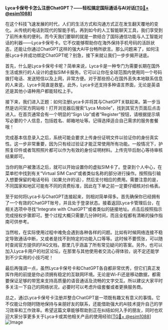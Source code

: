 **Lyca卡保号卡怎么注册ChatGPT？——轻松搞定国际通话与AI对话[[TG💪+ @esim1088](https://t.me/s/esim1088)]**

在这个科技飞速发展的时代，人们的生活方式和沟通方式正在发生翻天覆地的变化。从传统的电话到现代的智能手机，再到如今的人工智能聊天工具，我们享受到了前所未有的便利。而今天我们要聊的就是一款结合了国际通信功能与人工智能对话的利器——Lyca卡保号卡。它不仅能够帮助你在海外保持手机号码的活跃状态，还能让你通过ChatGPT这样的强大AI平台畅所欲言。那么问题来了，如何注册Lyca卡并成功绑定ChatGPT呢？别急，接下来就让我们一步步揭开谜底。

首先，什么是Lyca卡保号卡呢？简单来说，Lyca卡是一种专门为需要长期在国外生活或旅行的人设计的虚拟SIM卡服务。它可以让你在全球范围内使用同一个号码拨打电话、发送短信以及上网，非常方便。对于那些担心在国外丢失本地联系信息的人来说，Lyca卡简直是救星。此外，Lyca卡还支持多种语言界面，无论是英语还是其他小语种用户都能轻松上手。

接下来，我们进入正题：如何注册Lyca卡并将其与ChatGPT关联起来。第一步当然是访问官方网站啦！打开浏览器后搜索“Lyca Mobile”，找到其官方页面后点击进入。在首页通常会有一个明显的“Sign Up”或者“Register”按钮，请根据提示填写必要的个人信息，包括姓名、邮箱地址等。记得选择适合自己需求的服务套餐哦！

完成基本信息录入之后，系统可能会要求上传身份证明文件以验证你的身份真实性。这一步非常重要，因为只有经过验证才能正常使用所有功能。一般情况下，护照复印件或者驾照照片都可以作为有效的身份证明材料。上传完毕后耐心等待审核结果即可。

当你的账户被激活之后，就可以开始设置你的虚拟SIM卡了。登录到个人中心，在菜单栏中找到有关“Virtual SIM Card”或者类似名称的部分进行操作。按照指引输入想要保留的电话号码（如果允许的话），然后支付相应的费用。需要注意的是，不同国家和地区可能有不同的资费标准，因此在下单之前一定要仔细核对价格表。

至于如何将Lyca卡与ChatGPT连接起来，则相对简单得多。首先确保你已经拥有了一个有效的ChatGPT账号，并且处于登录状态。接着返回Lyca卡管理后台，在相关选项中寻找“Integrate with ChatGPT”或者类似的链接地址。点击后按照指示完成授权步骤即可。整个过程大概只需要几分钟时间，而且全程都有清晰的操作指南可供参考。

当然啦，在实际使用过程中难免会遇到各种各样的问题。比如有时候网络连接不稳定导致通话中断，又或者是找不到特定的功能入口等等。这时候不要慌张，可以随时查阅官方提供的FAQ文档，那里几乎涵盖了所有常见疑问的答案。另外，也可以加入Lyca卡用户的社区论坛，在那里与其他使用者交流心得体验，说不定还能学到不少实用的小技巧呢！

最后再强调一点，虽然Lyca卡保号卡和ChatGPT各自都非常优秀，但它们真正发挥作用的前提是你必须拥有稳定的互联网环境。无论是Wi-Fi还是移动数据，都需要保证足够的带宽来支持高质量的语音通话及流畅的文字交互。所以建议大家平时多关注一下自己的网络状况，必要时可以考虑升级套餐或者更换服务商。

总之，通过Lyca卡保号卡注册并整合ChatGPT是一项既有趣又有意义的事情。它不仅能让你随时随地保持与亲朋好友的联系，还能借助强大的AI技术提升自己的学习效率和工作效率。希望这篇文章能够帮助到正在纠结如何入手的朋友，同时也欢迎大家分享更多关于Lyca卡或其他相关产品的使用经验[[TG💪+ @esim1088](https://t.me/s/esim1088)] ![Image](https://i.postimg.cc/4NQfJmqS/Snipaste-2025-05-13-00-14-12.png)